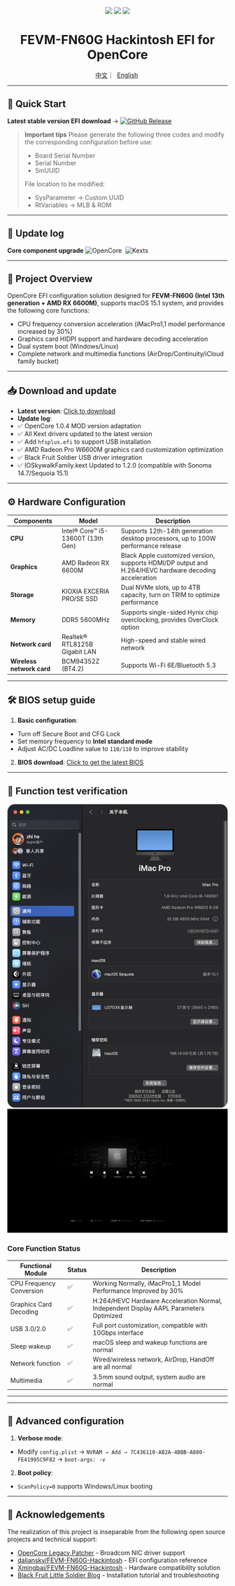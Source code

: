 <p align="center"> <img src="https://img.shields.io/badge/OpenCore-1.0.4_MOD-9cf?style=flat-square&logo=apple" /> <img src="https://img.shields.io/badge/macOS-Sequoia_15.4-success?style=flat-square&logo=apple" /> <img src="https://img.shields.io/badge/BIOS-FN60G_B11HF210-blue?style=flat-square" /> </p> <h1 align="center">FEVM-FN60G Hackintosh EFI for OpenCore</h1> <div align="center"> <a href="https://github.com/jhihhe/FEVM-FN60G-Hackintosh/blob/main/README.md">中文</a>｜  
<a href="https://github.com/jhihhe/FEVM-FN60G-Hackintosh/blob/main/README-EN.md">English</a>  
</div>

---

## 🚀 Quick Start
**Latest stable version EFI download** → [![GitHub Release](https://img.shields.io/github/v/release/jhihhe/FEVM-FN60G-Hackintosh?style=for-the-badge&logo=apple)](https://github.com/jhihhe/FEVM-FN60G-Hackintosh/releases)

> **Important tips**
> Please generate the following three codes and modify the corresponding configuration before use:
> - Board Serial Number
> - Serial Number
> - SmUUID
>
> File location to be modified:
> - SysParameter → Custom UUID
> - RtVariables → MLB & ROM

---

## 📜 Update log
**Core component upgrade**
![OpenCore](https://img.shields.io/badge/OpenCore-1.0.4_MOD-9cf?style=flat-square)  
![Kexts](https://img.shields.io/badge/Kexts-2025.03_Latest-4BC51D?style=flat-square)  

---
## 📌 Project Overview
OpenCore EFI configuration solution designed for **FEVM-FN60G (Intel 13th generation + AMD RX 6600M)**, supports macOS 15.1 system, and provides the following core functions:  
- CPU frequency conversion acceleration (iMacPro1,1 model performance increased by 30%)  
- Graphics card HIDPI support and hardware decoding acceleration  
- Dual system boot (Windows/Linux)
- Complete network and multimedia functions (AirDrop/Continuity/iCloud family bucket)

---

## 📥 Download and update
- **Latest version**: [Click to download](https://github.com/jhihhe/FEVM-FN60G-Hackintosh/releases)
- **Update log**:
- ✅ OpenCore 1.0.4 MOD version adaptation
- ✅ All Kext drivers updated to the latest version
- ✅ Add `hfsplus.efi` to support USB installation
- ✅ AMD Radeon Pro W6600M graphics card customization optimization  
- ✅ Black Fruit Soldier USB driver integration
- ✅ IOSkywalkFamily.kext Updated to 1.2.0 (compatible with Sonoma 14.7/Sequoia 15.1)

---

## ⚙️ Hardware Configuration
| Components | Model | Description |
|---------------|-------------------------------|----------------------------------------------------------------------|
| **CPU** | Intel® Core™ i5-13600T (13th Gen) | Supports 12th-14th generation desktop processors, up to 100W performance release |
| **Graphics** | AMD Radeon RX 6600M | Black Apple customized version, supports HDMI/DP output and H.264/HEVC hardware decoding acceleration |
| **Storage** | KIOXIA EXCERIA PRO/SE SSD | Dual NVMe slots, up to 4TB capacity, turn on TRIM to optimize performance |
| **Memory** | DDR5 5600MHz | Supports single-sided Hynix chip overclocking, provides OverClock option |
| **Network card** | Realtek® RTL8125B Gigabit LAN | High-speed and stable wired network |
| **Wireless network card** | BCM94352Z (BT4.2) | Supports Wi-Fi 6E/Bluetooth 5.3 |

---

## 🛠️ BIOS setup guide
1. **Basic configuration**:
- Turn off Secure Boot and CFG Lock
- Set memory frequency to **Intel standard mode**
- Adjust AC/DC Loadline value to `110/110` to improve stability

2. **BIOS download**:
[Click to get the latest BIOS](https://github.com/jhihhe/FEVM-FN60G-Hackintosh/releases/tag/BIOS)

---

## 📸 Function test verification
![System Overview](https://github.com/jhihhe/FEVM-FN60G-Hackintosh/raw/main/%E7%B3%BB%E7%BB%9F%E6%8A%A5%E5%91%8A.png)
![OpenCore Theme](https://github.com/jhihhe/FEVM-FN60G-Hackintosh/raw/main/OC%E4%B8%BB%E9%A2%98.jpeg)

### Core Function Status
| Functional Module | Status | Description |
|----------------|------|----------------------------------------------------------------------|
| CPU Frequency Conversion | ✅ | Working Normally, iMacPro1,1 Model Performance Improved by 30% |
| Graphics Card Decoding | ✅ | H.264/HEVC Hardware Acceleration Normal, Independent Display AAPL Parameters Optimized |
| USB 3.0/2.0 | ✅ | Full port customization, compatible with 10Gbps interface |
| Sleep wakeup | ✅ | macOS sleep and wakeup functions are normal |
| Network function | ✅ | Wired/wireless network, AirDrop, HandOff are all normal |
| Multimedia | ✅ | 3.5mm sound output, system audio are normal |

---

---

## 📝 Advanced configuration
1. **Verbose mode**:
- Modify `config.plist` → `NVRAM → Add → 7C436110-AB2A-4BBB-A880-FE41995C9F82` → `boot-args: -v`
2. **Boot policy**:
- `ScanPolicy=0` supports Windows/Linux booting

---

## 🙏 Acknowledgements
The realization of this project is inseparable from the following open source projects and technical support:
- [OpenCore Legacy Patcher](https://github.com/dortania/OpenCore-Legacy-Patcher) - Broadcom NIC driver support
- [daliansky/FEVM-FN60G-Hackintosh](https://github.com/daliansky/FEVM-FN60G-Hackintosh) - EFI configuration reference
- [Xmingbai/FEVM-FN60G-Hackintosh](https://github.com/Xmingbai/FEVM-FN60G-Hackintosh) - Hardware compatibility solution
- [Black Fruit Little Soldier Blog](https://blog.daliansky.net/) - Installation tutorial and troubleshooting
